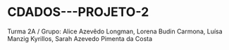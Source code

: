 # CDADOS---PROJETO-2

Turma 2A /
Grupo: Alice Azevêdo Longman, Lorena Budin Carmona, Luísa Manzig Kyrillos, Sarah Azevedo Pimenta da Costa

